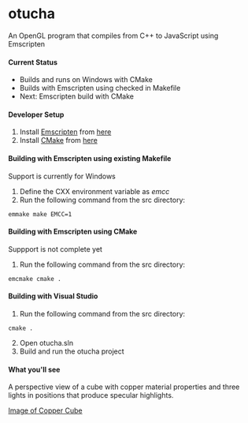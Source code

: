 # otucha
An OpenGL program that compiles from C++ to JavaScript using Emscripten

#### Current Status

- Builds and runs on Windows with CMake
- Builds with Emscripten using checked in Makefile
- Next: Emscripten build with CMake

#### Developer Setup
1. Install [Emscripten](http://kripken.github.io/emscripten-site/) from [here](http://kripken.github.io/emscripten-site/docs/getting_started/downloads.html)
2. Install [CMake](http://www.cmake.org/) from [here](http://www.cmake.org/files/v3.1/?C=M;O=D)

#### Building with Emscripten using existing Makefile
Support is currently for Windows

1. Define the CXX environment variable as _emcc_
2. Run the following command from the src directory:
```
emmake make EMCC=1
```

#### Building with Emscripten using CMake
Suppport is not complete yet

1. Run the following command from the src directory:
```
emcmake cmake .
```

#### Building with Visual Studio
1. Run the following command from the src directory:

  ```
  cmake .
  ```
2. Open otucha.sln
3. Build and run the otucha project

#### What you'll see

A perspective view of a cube with copper material properties and three lights in positions that produce specular highlights.

[Image of Copper Cube](https://onedrive.live.com/embed?cid=EB3994E07F023E78&resid=EB3994E07F023E78%2142597&authkey=AAuP3j8_a2lGV1A)

